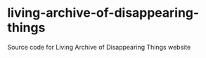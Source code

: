 # living-archive-of-disappearing-things
Source code for Living Archive of Disappearing Things website
